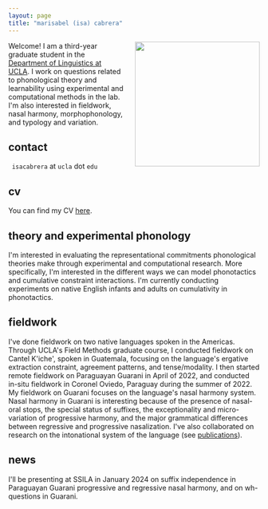 ```yaml
---
layout: page
title: "marisabel (isa) cabrera"
---
```


<img align="right" src="/assets/headshot.png" class="responsive" width="250" height="250" style="padding-left:20px"/>


<!--<img
  srcset="/assets/headshot.png 10w, /assets/headshot.png 10w"
  sizes="max-width: 10%;
         width:10%"
  src="/assets/headshot.png"
/>-->

Welcome! I am a third-year graduate student in the [Department of Linguistics at UCLA](https://linguistics.ucla.edu/). I work on questions related to phonological theory and learnability using experimental and computational methods in the lab. I'm also interested in fieldwork, nasal harmony, morphophonology, and typology and variation. 

## contact

`` isacabrera`` at ``ucla`` dot ``edu``

## cv

You can find my CV <a href="/assets/cv.pdf" target="_blank">here</a>.

## theory and experimental phonology

I'm interested in evaluating the representational commitments phonological theories make through experimental and computational research. More specifically, I'm interested in the different ways we can model phonotactics and cumulative constraint interactions. I'm currently conducting experiments on native English infants and adults on cumulativity in phonotactics. 

## fieldwork

I've done fieldwork on two native languages spoken in the Americas. Through UCLA's Field Methods graduate course, I conducted fieldwork on Cantel K'iche', spoken in Guatemala, focusing on the language's ergative extraction constraint, agreement patterns, and tense/modality. I then started remote fieldwork on Paraguayan Guarani in April of 2022, and conducted in-situ fieldwork in Coronel Oviedo, Paraguay during the summer of 2022. My fieldwork on Guarani focuses on the language's nasal harmony system. Nasal harmony in Guarani is interesting because of the presence of nasal-oral stops, the special status of suffixes, the exceptionality and micro-variation of progressive harmony, and the major grammatical differences between regressive and progressive nasalization. I've also collaborated on research on the intonational system of the language (see [publications](publications.md)). 

## news

I'll be presenting at SSILA in January 2024 on suffix independence in Paraguayan Guarani progressive and regressive nasal harmony, and on wh-questions in Guarani. 
